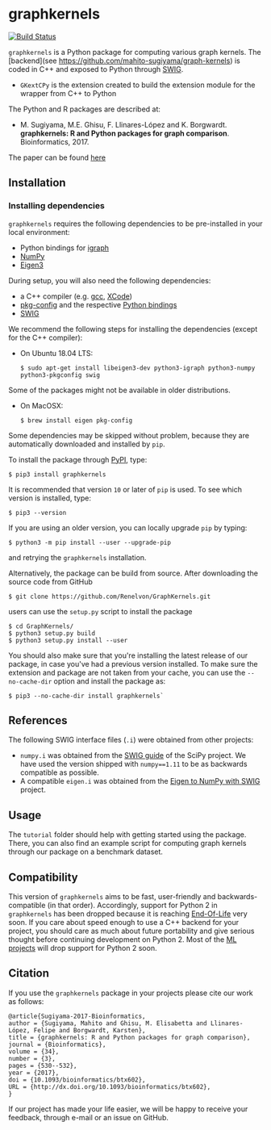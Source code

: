 # graphkernels

[![Build Status](https://travis-ci.org/Renelvon/GraphKernels.svg?branch=master)](https://travis-ci.org/Renelvon/GraphKernels)

`graphkernels` is a Python package for computing various graph kernels. The [backend](see https://github.com/mahito-sugiyama/graph-kernels) is coded in C++ and exposed to Python through [SWIG](http://www.swig.org/).

- `GKextCPy` is the extension created to build the extension module for the wrapper from C++ to Python

The Python and R packages are described at:

- M. Sugiyama, M.E. Ghisu, F. Llinares-López and K. Borgwardt. **graphkernels: R and Python packages for graph comparison**. Bioinformatics, 2017.

The paper can be found [here](https://academic.oup.com/bioinformatics/article/34/3/530/4209994/)

## Installation

### Installing dependencies

`graphkernels` requires the following dependencies to be pre-installed in your local environment:

- Python bindings for [igraph](https://pypi.org/project/python-igraph/)
- [NumPy](https://pypi.org/project/numpy/)
- [Eigen3](http://eigen.tuxfamily.org/)

During setup, you will also need the following dependencies:

- a C++ compiler (e.g. [gcc](http://gcc.gnu.org), [XCode](https://developer.apple.com/xcode/))
- [pkg-config](https://www.freedesktop.org/wiki/Software/pkg-config/) and the respective [Python bindings](https://pypi.org/project/pkgconfig/)
- [SWIG](http://www.swig.org)

We recommend the following steps for installing the dependencies (except for the C++ compiler):

- On Ubuntu 18.04 LTS:

    `$ sudo apt-get install libeigen3-dev python3-igraph python3-numpy python3-pkgconfig swig`

Some of the packages might not be available in older distributions.

- On MacOSX:

    `$ brew install eigen pkg-config`

Some dependencies may be skipped without problem, because they are automatically downloaded and installed by `pip`.

To install the package through [PyPI](https://pypi.org/), type:

    $ pip3 install graphkernels

It is recommended that version `10` or later of `pip` is used. To see which version is installed, type:

    $ pip3 --version

If you are using an older version, you can locally upgrade `pip` by typing:

    $ python3 -m pip install --user --upgrade-pip

and retrying the `graphkernels` installation.

Alternatively, the package can be build from source. After downloading the source code from GitHub

    $ git clone https://github.com/Renelvon/GraphKernels.git

users can use the `setup.py` script to install the package

    $ cd GraphKernels/
    $ python3 setup.py build
    $ python3 setup.py install --user

You should also make sure that you're installing the latest release of our package, in case you've had a previous version installed. To make sure the extension and package are not taken from your cache, you can use the `--no-cache-dir` option and install the package as:

    $ pip3 --no-cache-dir install graphkernels`

## References

The following SWIG interface files (`.i`) were obtained from other projects:

- `numpy.i` was obtained from the [SWIG guide](https://docs.scipy.org/doc/numpy/reference/swig.interface-file.html) of the SciPy project. We have used the version shipped with `numpy==1.11` to be as backwards compatible as possible.
- A compatible `eigen.i` was obtained from the [Eigen to NumPy with SWIG](https://github.com/rdeits/swig-eigen-numpy) project.

## Usage

The `tutorial` folder should help with getting started using the package. There, you can also find an example script for computing graph kernels through our package on a benchmark dataset.

## Compatibility

This version of `graphkernels` aims to be fast, user-friendly and backwards-compatible (in that order). Accordingly, support for Python 2 in `graphkernels` has been dropped because it is reaching [End-Of-Life](https://pythonclock.org/) very soon. If you care about speed enough to use a C++ backend for your project, you should care as much about future portability and give serious thought before continuing development on Python 2. Most of the [ML projects](https://python3statement.org/) will drop support for Python 2 soon.

## Citation

If you use the `graphkernels` package in your projects please cite our work as follows:

```
@article{Sugiyama-2017-Bioinformatics,
author = {Sugiyama, Mahito and Ghisu, M. Elisabetta and Llinares-López, Felipe and Borgwardt, Karsten},
title = {graphkernels: R and Python packages for graph comparison},
journal = {Bioinformatics},
volume = {34},
number = {3},
pages = {530--532},
year = {2017},
doi = {10.1093/bioinformatics/btx602},
URL = {http://dx.doi.org/10.1093/bioinformatics/btx602},
}
```

If our project has made your life easier, we will be happy to receive your feedback, through e-mail or an issue on GitHub.
